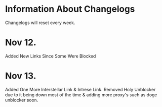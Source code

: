 # Information About Changelogs

Changelogs will reset every week.
 
 # Nov 12.

Added New Links Since Some Were Blocked

# Nov 13.

Added One More Interstellar Link & Intrese Link. Removed Holy Unblocker due to it being down most of the time & adding more proxy's such as doge unblocker soon.
